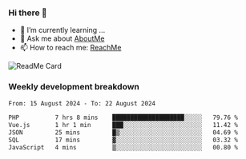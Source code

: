 ### Hi there 👋

- 🌱 I’m currently learning ...
- 💬 Ask me about [AboutMe](https://www.itzcy.com/about)
- 📫 How to reach me: [ReachMe](https://www.itzcy.com/about)

![ReadMe Card](https://github-readme-stats-ten-gilt.vercel.app/api?username=SuperChenYun&show_icons=true&title_color=fff&icon_color=79ff97&text_color=9f9f9f&bg_color=151515&hide_border=true)

### Weekly development breakdown
<!--START_SECTION:waka-->

```txt
From: 15 August 2024 - To: 22 August 2024

PHP          7 hrs 8 mins    ████████████████████░░░░░   79.76 %
Vue.js       1 hr 1 min      ███░░░░░░░░░░░░░░░░░░░░░░   11.42 %
JSON         25 mins         █▒░░░░░░░░░░░░░░░░░░░░░░░   04.69 %
SQL          17 mins         ▓░░░░░░░░░░░░░░░░░░░░░░░░   03.32 %
JavaScript   4 mins          ▒░░░░░░░░░░░░░░░░░░░░░░░░   00.80 %
```

<!--END_SECTION:waka-->
